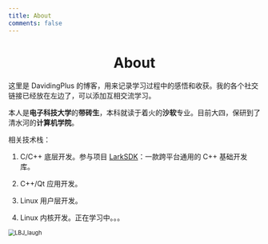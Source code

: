 ```yaml
---
title: About
comments: false
---
```


<meta name="referrer" content="no-referrer"/>

# <center>About</center>

这里是 DavidingPlus 的博客，用来记录学习过程中的感悟和收获。我的各个社交链接已经放在左边了，可以添加互相交流学习。

本人是**电子科技大学**的**带砖生**，本科就读于着火的**沙软**专业。目前大四，保研到了清水河的**计算机学院**。

相关技术栈：

1. C/C++ 底层开发。参与项目 [LarkSDK](http://caiyi.tech/larksdk/)：一款跨平台通用的 C++ 基础开发库。

2. C++/Qt 应用开发。

3. Linux 用户层开发。

4. Linux 内核开发。正在学习中。。。

<img src="https://image.davidingplus.cn/images/2025/01/31/LBJ_laugh.webp" alt="LBJ_laugh" style="zoom:80%;" />

